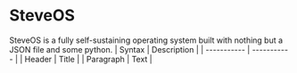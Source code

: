 # SteveOS
SteveOS is a fully self-sustaining operating system built with nothing but a JSON file and some python.
| Syntax      | Description |
| ----------- | ----------- |
| Header      | Title       |
| Paragraph   | Text        |

